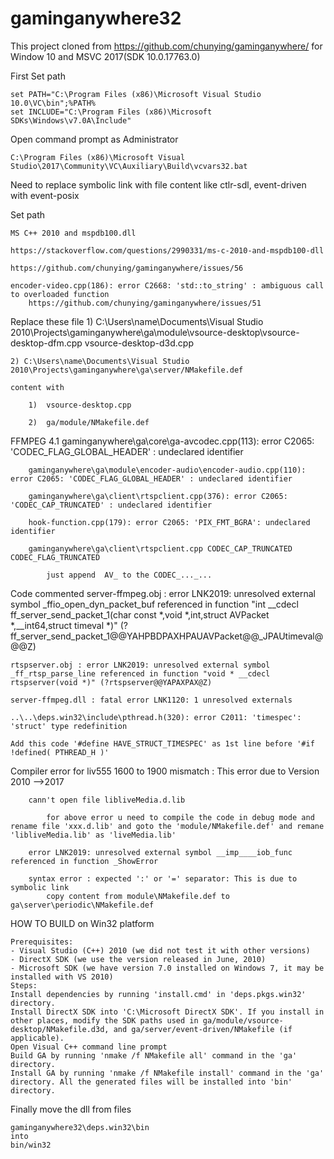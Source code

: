 # gaminganywhere32
This project cloned from https://github.com/chunying/gaminganywhere/ for Window 10 and MSVC 2017(SDK 10.0.17763.0)

First Set path

	set PATH="C:\Program Files (x86)\Microsoft Visual Studio 10.0\VC\bin";%PATH%
	set INCLUDE="C:\Program Files (x86)\Microsoft SDKs\Windows\v7.0A\Include"

Open command prompt as Administrator

	C:\Program Files (x86)\Microsoft Visual Studio\2017\Community\VC\Auxiliary\Build\vcvars32.bat


Need to replace symbolic link with file content like ctlr-sdl, event-driven with event-posix 

Set path 

	MS C++ 2010 and mspdb100.dll
	
	https://stackoverflow.com/questions/2990331/ms-c-2010-and-mspdb100-dll
	
	https://github.com/chunying/gaminganywhere/issues/56
	
	encoder-video.cpp(186): error C2668: 'std::to_string' : ambiguous call to overloaded function	
		https://github.com/chunying/gaminganywhere/issues/51	

Replace these file 
	1) C:\Users\name\Documents\Visual Studio 2010\Projects\gaminganywhere\ga\module\vsource-desktop\vsource-desktop-dfm.cpp vsource-desktop-d3d.cpp
	
	2) C:\Users\name\Documents\Visual Studio 2010\Projects\gaminganywhere\ga\server/NMakefile.def
	
	content with
	
		1)	vsource-desktop.cpp
		
		2)	ga/module/NMakefile.def
	
FFMPEG 4.1
		gaminganywhere\ga\core\ga-avcodec.cpp(113): error C2065: 'CODEC_FLAG_GLOBAL_HEADER' : undeclared identifier
		
		gaminganywhere\ga\module\encoder-audio\encoder-audio.cpp(110): error C2065: 'CODEC_FLAG_GLOBAL_HEADER' : undeclared identifier
		
		gaminganywhere\ga\client\rtspclient.cpp(376): error C2065: 'CODEC_CAP_TRUNCATED' : undeclared identifier
		
		hook-function.cpp(179): error C2065: 'PIX_FMT_BGRA': undeclared identifier
		
		gaminganywhere\ga\client\rtspclient.cpp CODEC_CAP_TRUNCATED CODEC_FLAG_TRUNCATED
		
			just append  AV_ to the CODEC_..._...
			
Code commented
	server-ffmpeg.obj : error LNK2019: unresolved external symbol _ffio_open_dyn_packet_buf referenced in function "int __cdecl ff_server_send_packet_1(char const *,void *,int,struct AVPacket *,__int64,struct timeval *)" (?ff_server_send_packet_1@@YAHPBDPAXHPAUAVPacket@@_JPAUtimeval@@@Z)
	
	rtspserver.obj : error LNK2019: unresolved external symbol _ff_rtsp_parse_line referenced in function "void * __cdecl rtspserver(void *)" (?rtspserver@@YAPAXPAX@Z)
	
	server-ffmpeg.dll : fatal error LNK1120: 1 unresolved externals
	
	..\..\deps.win32\include\pthread.h(320): error C2011: 'timespec': 'struct' type redefinition
	
	Add this code '#define HAVE_STRUCT_TIMESPEC' as 1st line before '#if !defined( PTHREAD_H )'
	
Compiler error for liv555
		1600 to 1900 mismatch : This error due to Version 2010 -->2017
		
		cann't open file libliveMedia.d.lib
		
			for above error u need to compile the code in debug mode and rename file 'xxx.d.lib' and goto the 'module/NMakefile.def' and remane 'libliveMedia.lib' as 'liveMedia.lib'
			
		error LNK2019: unresolved external symbol __imp____iob_func referenced in function _ShowError
		
		syntax error : expected ':' or '=' separator: This is due to symbolic link
			copy content from module\NMakefile.def to ga\server\periodic\NMakefile.def


HOW TO BUILD on Win32 platform

	Prerequisites:
	- Visual Studio (C++) 2010 (we did not test it with other versions)
	- DirectX SDK (we use the version released in June, 2010)
	- Microsoft SDK (we have version 7.0 installed on Windows 7, it may be installed with VS 2010)
	Steps:
	Install dependencies by running 'install.cmd' in 'deps.pkgs.win32' directory.
	Install DirectX SDK into 'C:\Microsoft DirectX SDK'. If you install in other places, modify the SDK paths used in ga/module/vsource-desktop/NMakefile.d3d, and ga/server/event-driven/NMakefile (if applicable).
	Open Visual C++ command line prompt
	Build GA by running 'nmake /f NMakefile all' command in the 'ga' directory.
	Install GA by running 'nmake /f NMakefile install' command in the 'ga' directory. All the generated files will be installed into 'bin' directory.

Finally move the dll from files

	gaminganywhere32\deps.win32\bin
	into 
	bin/win32 